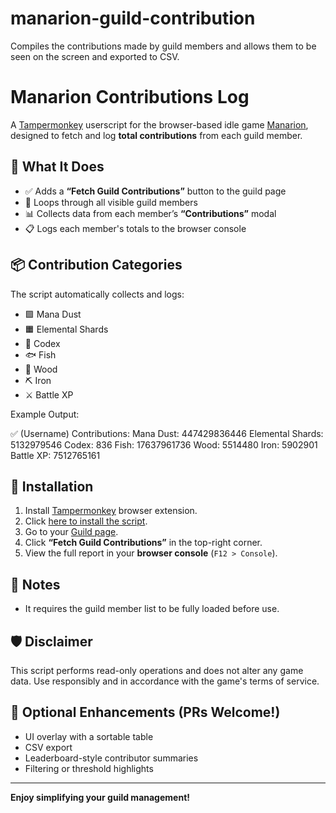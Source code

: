 # manarion-guild-contribution
Compiles the contributions made by guild members and allows them to be seen on the screen and exported to CSV. 

# Manarion Contributions Log

A [Tampermonkey](https://www.tampermonkey.net/) userscript for the browser-based idle game [Manarion](https://manarion.com), designed to fetch and log **total contributions** from each guild member.

## 🧾 What It Does

- ✅ Adds a **“Fetch Guild Contributions”** button to the guild page
- 🔄 Loops through all visible guild members
- 📊 Collects data from each member’s **“Contributions”** modal
- 📋 Logs each member's totals to the browser console

## 📦 Contribution Categories

The script automatically collects and logs:

- 🟪 Mana Dust  
- 🟧 Elemental Shards  
- 📘 Codex  
- 🐟 Fish  
- 🌲 Wood  
- ⛏ Iron  
- ⚔ Battle XP  

Example Output:

✅ (Username) Contributions:
Mana Dust: 447429836446
Elemental Shards: 5132979546
Codex: 836
Fish: 17637961736
Wood: 5514480
Iron: 5902901
Battle XP: 7512765161


## 🚀 Installation

1. Install [Tampermonkey](https://tampermonkey.net/) browser extension.
2. Click [here to install the script](https://github.com/Owchy/manarion-contributions-log/raw/main/manarion-contributions-log.user.js).
3. Go to your [Guild page](https://manarion.com/guild).
4. Click **“Fetch Guild Contributions”** in the top-right corner.
5. View the full report in your **browser console** (`F12 > Console`).

## 📌 Notes

- It requires the guild member list to be fully loaded before use.

## 🛡 Disclaimer

This script performs read-only operations and does not alter any game data. Use responsibly and in accordance with the game's terms of service.

## 🧩 Optional Enhancements (PRs Welcome!)

- UI overlay with a sortable table
- CSV export
- Leaderboard-style contributor summaries
- Filtering or threshold highlights

---

**Enjoy simplifying your guild management!**
